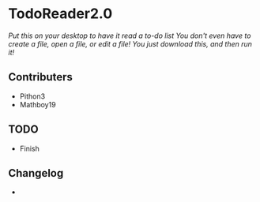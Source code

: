 TodoReader2.0
=============

*Put this on your desktop to have it read a to-do list*
*You don't even have to create a file, open a file, or edit a file!*
*You just download this, and then run it!*

Contributers
------------
 - Pithon3
 - Mathboy19
 
TODO
----
 - Finish
 
Changelog
---------
 - 

